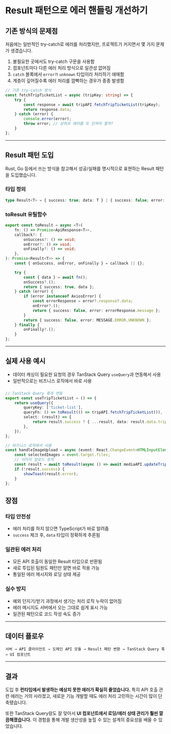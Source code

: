 # Result 패턴으로 에러 핸들링 개선하기

## 기존 방식의 문제점

처음에는 일반적인 try-catch로 에러를 처리했지만, 프로젝트가 커지면서 몇 가지 문제가 생겼습니다.

1. 불필요한 곳에서도 try-catch 구문을 사용함
2. 컴포넌트마다 다른 에러 처리 방식으로 일관성 없어짐
3. `catch` 블록에서 `error가` `unknown` 타입이라 처리하기 애매함
4. 계층이 깊어질수록 에러 처리를 깜빡하는 경우가 종종 발생함

```ts
// 기존 try-catch 방식
const fetchTripTicketList = async (tripKey: string) => {
    try {
        const response = await tripAPI.fetchTripTicketList(tripKey);
        return response.data;
    } catch (error) {
        console.error(error);
        throw error; // 상위로 에러를 또 던져야 할까?
    }
};
```

---

## Result 패턴 도입

Rust, Go 등에서 쓰는 방식을 참고해서 성공/실패를 명시적으로 표현하는 Result 패턴을 도입했습니다.

### 타입 정의

```ts
type Result<T> = { success: true; data: T } | { success: false; error: string };
```

### toResult 유틸함수

```ts
export const toResult = async <T>(
    fn: () => Promise<ApiResponse<T>>,
    callback?: {
        onSuccess?: () => void;
        onError?: () => void;
        onFinally?: () => void;
    },
): Promise<Result<T>> => {
    const { onSuccess, onError, onFinally } = callback || {};

    try {
        const { data } = await fn();
        onSuccess?.();
        return { success: true, data };
    } catch (error) {
        if (error instanceof AxiosError) {
            const errorResponse = error?.response?.data;
            onError?.();
            return { success: false, error: errorResponse.message };
        }
        return { success: false, error: MESSAGE.ERROR.UNKNOWN };
    } finally {
        onFinally?.();
    }
};
```

---

## 실제 사용 예시

- 데이터 캐싱이 필요한 요청의 경우 TanStack Query `useQuery`과 연동해서 사용
- 일반적으로는 비즈니스 로직에서 바로 사용

###

```ts
// TanStack Query 훅과 연동
export const useTripTicketList = () => {
    return useQuery({
        queryKey: ['ticket-list'],
        queryFn: () => toResult(() => tripAPI.fetchTripTicketList()),
        select: (result) => {
            return result.success ? { ...result, data: result.data.trips } : result;
        },
    });
};

// 비즈니스 로직에서 사용
const handleImageUpload = async (event: React.ChangeEvent<HTMLInputElement>) => {
    const selectedImages = event.target.files;
    // 이미지 업로드 로직
    const result = await toResult(async () => await mediaAPI.updateTripStatus(tripKey));
    if (!result.success) {
        showToast(result.error);
    }
};
```

## 장점

### 타입 안전성

- 에러 처리를 하지 않으면 TypeScript가 바로 알려줌
- `success` 체크 후, `data` 타입이 정확하게 추론됨

### 일관된 에러 처리

- 모든 API 호출이 동일한 Result 타입으로 반환됨
- 새로 투입된 팀원도 패턴만 알면 바로 적용 가능
- 통일된 에러 메시지와 로딩 상태 제공

### 실수 방지

- 예외 던지기/받기 과정에서 생기는 처리 로직 누락이 없어짐
- 에러 메시지도 서버에서 오는 그대로 쉽게 표시 가능
- 일관된 패턴으로 코드 작성 속도 증가

---

## 데이터 플로우

```
서버 → API 클라이언트 → 도메인 API 모듈 → Result 패턴 변환 → TanStack Query 훅 → UI 컴포넌트
```

---

## 결과

도입 후 **런타임에서 발생하는 예상치 못한 에러가 확실히 줄었습니다.** 특히 API 호출 관련 에러는 거의 사라졌고, 새로운 기능 개발할 때도 에러 처리 고민하는 시간이 많이 단축됐습니다.

또한 TanStack Query랑도 잘 맞아서 **UI 컴포넌트에서 로딩/에러 상태 관리가 훨씬 깔끔해졌습니다.** 이 경험을 통해 개발 생산성을 높힐 수 있는 설계의 중요성을 배울 수 있었습니다.
